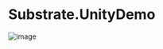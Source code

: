 # Substrate.UnityDemo

![image](https://user-images.githubusercontent.com/17710198/230481069-8f2fbe6a-f0dc-4604-98a9-aba7a12f32da.png)
